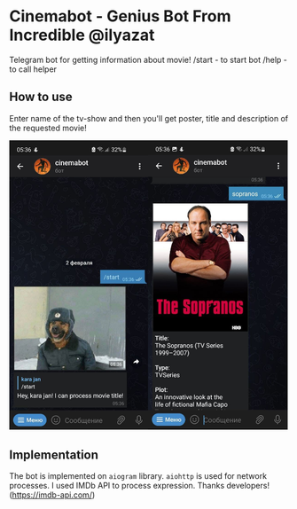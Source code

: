 #  Cinemabot - Genius Bot From Incredible @ilyazat
Telegram bot for getting information about movie!
/start - to start bot 
/help - to call helper

## How to use
Enter name of the tv-show and then you'll get poster, title and description of the requested movie!

![Screenshot](./pics/screen.png)

## Implementation

The bot is implemented on `aiogram` library. `aiohttp` is used for network processes. 
I used IMDb API to process expression. Thanks developers! (https://imdb-api.com/)
